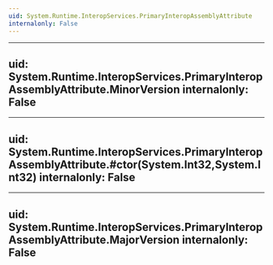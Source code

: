 ```yaml
---
uid: System.Runtime.InteropServices.PrimaryInteropAssemblyAttribute
internalonly: False
---
```


---
uid: System.Runtime.InteropServices.PrimaryInteropAssemblyAttribute.MinorVersion
internalonly: False
---

---
uid: System.Runtime.InteropServices.PrimaryInteropAssemblyAttribute.#ctor(System.Int32,System.Int32)
internalonly: False
---

---
uid: System.Runtime.InteropServices.PrimaryInteropAssemblyAttribute.MajorVersion
internalonly: False
---
